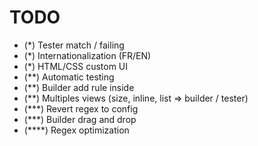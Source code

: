 TODO
========
- (*) Tester match / failing
- (*) Internationalization (FR/EN)
- (*) HTML/CSS custom UI
- (**) Automatic testing
- (**) Builder add rule inside
- (**) Multiples views (size, inline, list => builder / tester)
- (***) Revert regex to config
- (***) Builder drag and drop
- (****) Regex optimization